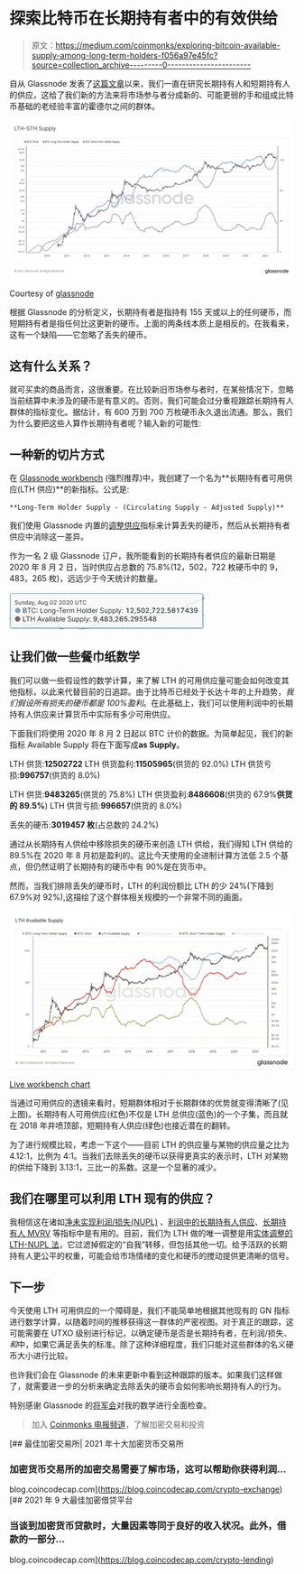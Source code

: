 # 探索比特币在长期持有者中的有效供给

> 原文：<https://medium.com/coinmonks/exploring-bitcoin-available-supply-among-long-term-holders-f056a97e45fc?source=collection_archive---------0----------------------->

自从 Glassnode 发表了[这篇文章](https://insights.glassnode.com/quantifying-bitcoin-hodler-supply/)以来，我们一直在研究长期持有人和短期持有人的供应，这给了我们新的方法来将市场参与者分成新的、可能更弱的手和组成比特币基础的老经验丰富的霍德尔之间的群体。

![](img/abfa4a4925f5409b4e5db6f84f09dc28.png)

Courtesy of [glassnode](https://studio.glassnode.com/metrics?a=BTC&category=&m=supply.LthSum)

根据 Glassnode 的分析定义，长期持有者是指持有 155 天或以上的任何硬币，而短期持有者是指任何比这更新的硬币。上面的两条线本质上是相反的。在我看来，这有一个缺陷——它忽略了丢失的硬币。

## **这有什么关系？**

就可买卖的商品而言，这很重要。在比较新旧市场参与者时，在某些情况下，忽略当前结算中未涉及的硬币是有意义的。否则，我们可能会过分重视跟踪长期持有人群体的指标变化。据估计，有 600 万到 700 万枚硬币永久退出流通。那么，我们为什么要把这些人算作长期持有者呢？输入新的可能性:

## **一种新的切片方式**

在 [Glassnode workbench](https://studio.glassnode.com/workbench) (强烈推荐)中，我创建了一个名为**长期持有者可用供应(LTH 供应)**的新指标。公式是:

```
**Long-Term Holder Supply - (Circulating Supply - Adjusted Supply)**
```

我们使用 Glassnode 内置的[调整供应](https://studio.glassnode.com/metrics?a=BTC&category=&m=supply.CurrentAdjusted)指标来计算丢失的硬币，然后从长期持有者供应中消除这一差异。

作为一名 2 级 Glassnode 订户，我所能看到的长期持有者供应的最新日期是 2020 年 8 月 2 日，当时供应占总数的 75.8%(12，502，722 枚硬币中的 9，483，265 枚)，远远少于今天统计的数量。

![](img/a6aed9fea2b8694ce2b13469bbbc0725.png)

## **让我们做一些餐巾纸数学**

我们可以做一些假设性的数学计算，来了解 LTH 的可用供应量可能会如何改变其他指标，以此来代替目前的日追踪。由于比特币已经处于长达十年的上升趋势，*我们假设所有损失的硬币都是 100%盈利*。在此基础上，我们可以使用利润中的长期持有人供应来计算货币中实际有多少可用供应。

下面我们将使用 2020 年 8 月 2 日起以 BTC 计价的数据。为简单起见，我们的新指标 Available Supply 将在下面写成**as Supply**。

LTH 供货:**12502722**
LTH 供货盈利:**11505965**(供货的 92.0%)
LTH 供货亏损:**996757**(供货的 8.0%)

LTH 供货:**9483265**(供货的 75.8%)
LTH 供货盈利:**8486608**(供货的 67.9%**供货的 89.5%**)
LTH 供货亏损:**996657**(供货的 8.0%)

丢失的硬币:**3019457 枚**(占总数的 24.2%)

通过从长期持有人供给中移除损失的硬币来创造 LTH 供给，我们得知 LTH 供给的 89.5%在 2020 年 8 月初是盈利的。这比今天使用的全进制计算方法低 2.5 个基点，但仍然证明了长期持有的硬币中有 90%是在货币中。

然而，当我们排除丢失的硬币时，LTH 的利润份额比 LTH 的少 24%(下降到 67.9%对 92%),这描绘了这个群体相关规模的一个非常不同的画面。

![](img/15e5282a41372209a5d910bb5ddfd31f.png)

[Live workbench chart](https://studio.glassnode.com/workbench/e7557a7c-04f3-4a9f-4c61-02e76db1fb34)

当通过可用供应的透镜来看时，短期群体相对于长期群体的优势就变得清晰了(见上图)。长期持有人可用供应(红色)不仅是 LTH 总供应(蓝色)的一个子集，而且就在 2018 年井喷顶部，短期持有人供应(绿色)也接近潜在的翻转。

为了进行规模比较，考虑一下这个——目前 LTH 的供应量与某物的供应量之比为 4.12:1，比例为 4:1。当我们去除丢失的硬币以获得更真实的表示时，LTH 对某物的供给下降到 3.13:1，三比一的系数。这是一个显著的减少。

## 我们在哪里可以利用 LTH 现有的供应？

我相信这在诸如[净未实现利润/损失(NUPL)](/@adamant_capital/a-primer-on-bitcoin-investor-sentiment-and-changes-in-saving-behavior-a5fb70109d32) 、[利润中的长期持有人供应](https://studio.glassnode.com/metrics?a=BTC&category=&m=supply.LthProfitSum)、[长期持有人 MVRV](https://insights.glassnode.com/sth-lth-sopr-mvrv/) 等指标中是有用的。目前，我们为 LTH 做的唯一调整是用[实体调整的 LTH-NUPL 法](https://studio.glassnode.com/metrics?a=BTC&category=&m=indicators.NuplMore155AccountBased)，它过滤掉假定的“自我”转移，但包括其他一切。给予活跃的长期持有人更公平的权重，可能会给市场情绪的变化和硬币的搅动提供更清晰的信号。

## **下一步**

今天使用 LTH 可用供应的一个障碍是，我们不能简单地根据其他现有的 GN 指标进行数学计算，以随着时间的推移获得这一群体的严密视图。对于真正的跟踪，这可能需要在 UTXO 级别进行标记，以确定硬币是否是长期持有者，在利润/损失、*和*中，如果它满足丢失的标准。除了这种详细程度，我们只能对这些群体的名义硬币大小进行比较。

也许我们会在 Glassnode 的未来更新中看到这种跟踪的版本。如果我们这样做了，就需要进一步的分析来确定去除丢失的硬币会如何影响长期持有人的行为。

特别感谢 Glassnode 的[将军会](https://medium.com/u/5280ca5bd9c9?source=post_page-----f056a97e45fc--------------------------------)对我的数学进行全面检查。

> 加入 [Coinmonks 电报频道](https://t.me/coincodecap)，了解加密交易和投资

[](https://blog.coincodecap.com/crypto-exchange) [## 最佳加密交易所| 2021 年十大加密货币交易所

### 加密货币交易所的加密交易需要了解市场，这可以帮助你获得利润…

blog.coincodecap.com](https://blog.coincodecap.com/crypto-exchange) [](https://blog.coincodecap.com/crypto-lending) [## 2021 年 9 大最佳加密借贷平台

### 当谈到加密货币贷款时，大量因素等同于良好的收入状况。此外，借款的一部分…

blog.coincodecap.com](https://blog.coincodecap.com/crypto-lending)